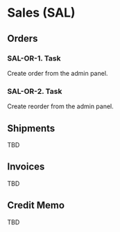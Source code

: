 # Sales (SAL)


## Orders

### SAL-OR-1. Task

Create order from the admin panel.

### SAL-OR-2. Task

Create reorder from the admin panel.

## Shipments

TBD

## Invoices

TBD

## Credit Memo

TBD
